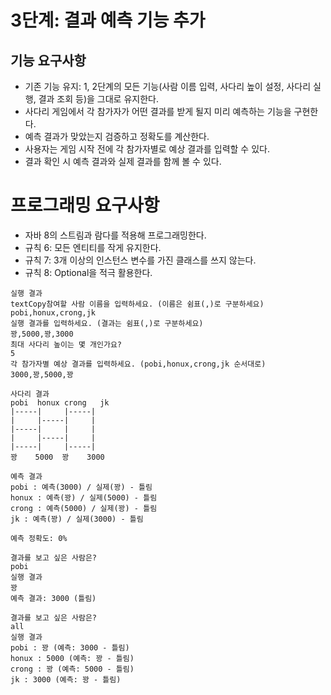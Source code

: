 # 3단계: 결과 예측 기능 추가
## 기능 요구사항

- 기존 기능 유지: 1, 2단계의 모든 기능(사람 이름 입력, 사다리 높이 설정, 사다리 실행, 결과 조회 등)을 그대로 유지한다.
- 사다리 게임에서 각 참가자가 어떤 결과를 받게 될지 미리 예측하는 기능을 구현한다.
- 예측 결과가 맞았는지 검증하고 정확도를 계산한다.
- 사용자는 게임 시작 전에 각 참가자별로 예상 결과를 입력할 수 있다.
- 결과 확인 시 예측 결과와 실제 결과를 함께 볼 수 있다.

# 프로그래밍 요구사항

- 자바 8의 스트림과 람다를 적용해 프로그래밍한다.
- 규칙 6: 모든 엔티티를 작게 유지한다.
- 규칙 7: 3개 이상의 인스턴스 변수를 가진 클래스를 쓰지 않는다.
- 규칙 8: Optional을 적극 활용한다.

```text
실행 결과
textCopy참여할 사람 이름을 입력하세요. (이름은 쉼표(,)로 구분하세요)
pobi,honux,crong,jk
실행 결과를 입력하세요. (결과는 쉼표(,)로 구분하세요)
꽝,5000,꽝,3000
최대 사다리 높이는 몇 개인가요?
5
각 참가자별 예상 결과를 입력하세요. (pobi,honux,crong,jk 순서대로)
3000,꽝,5000,꽝

사다리 결과
pobi  honux crong   jk
|-----|     |-----|
|     |-----|     |
|-----|     |     |
|     |-----|     |
|-----|     |-----|
꽝    5000  꽝    3000

예측 결과
pobi : 예측(3000) / 실제(꽝) - 틀림
honux : 예측(꽝) / 실제(5000) - 틀림
crong : 예측(5000) / 실제(꽝) - 틀림
jk : 예측(꽝) / 실제(3000) - 틀림

예측 정확도: 0%

결과를 보고 싶은 사람은?
pobi
실행 결과
꽝
예측 결과: 3000 (틀림)

결과를 보고 싶은 사람은?
all
실행 결과
pobi : 꽝 (예측: 3000 - 틀림)
honux : 5000 (예측: 꽝 - 틀림)
crong : 꽝 (예측: 5000 - 틀림)
jk : 3000 (예측: 꽝 - 틀림)
```
